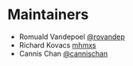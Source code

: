 # Maintainers

* Romuald Vandepoel [@rovandep](https://github.com/rovandep)
* Richard Kovacs [mhmxs](https://github.com/mhmxs)
* Cannis Chan [@cannischan](https://github.com/cannischan)

